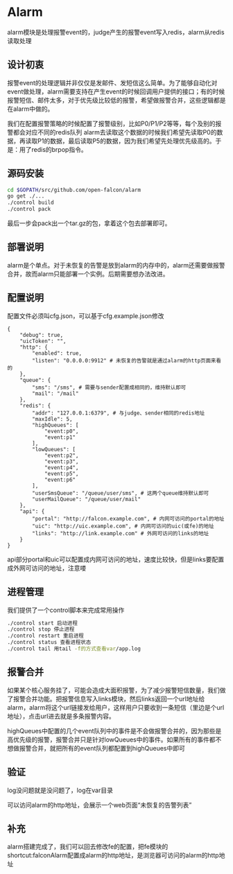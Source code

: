 # Alarm

alarm模块是处理报警event的，judge产生的报警event写入redis，alarm从redis读取处理

## 设计初衷

报警event的处理逻辑并非仅仅是发邮件、发短信这么简单。为了能够自动化对event做处理，alarm需要支持在产生event的时候回调用户提供的接口；有的时候报警短信、邮件太多，对于优先级比较低的报警，希望做报警合并，这些逻辑都是在alarm中做的。

我们在配置报警策略的时候配置了报警级别，比如P0/P1/P2等等，每个及别的报警都会对应不同的redis队列 alarm去读取这个数据的时候我们希望先读取P0的数据，再读取P1的数据，最后读取P5的数据，因为我们希望先处理优先级高的。于是：用了redis的brpop指令。

## 源码安装

```bash
cd $GOPATH/src/github.com/open-falcon/alarm
go get ./...
./control build
./control pack
```

最后一步会pack出一个tar.gz的包，拿着这个包去部署即可。

## 部署说明

alarm是个单点。对于未恢复的告警是放到alarm的内存中的，alarm还需要做报警合并，故而alarm只能部署一个实例。后期需要想办法改进。

## 配置说明

配置文件必须叫cfg.json，可以基于cfg.example.json修改

```
{
    "debug": true,
    "uicToken": "",
    "http": {
        "enabled": true,
        "listen": "0.0.0.0:9912" # 未恢复的告警就是通过alarm的http页面来看的
    },
    "queue": {
        "sms": "/sms", # 需要与sender配置成相同的，维持默认即可
        "mail": "/mail"
    },
    "redis": {
        "addr": "127.0.0.1:6379", # 与judge、sender相同的redis地址
        "maxIdle": 5,
        "highQueues": [
            "event:p0",
            "event:p1"
        ],
        "lowQueues": [
            "event:p2",
            "event:p3",
            "event:p4",
            "event:p5",
            "event:p6"
        ],
        "userSmsQueue": "/queue/user/sms", # 这两个queue维持默认即可
        "userMailQueue": "/queue/user/mail"
    },
    "api": {
        "portal": "http://falcon.example.com", # 内网可访问的portal的地址
        "uic": "http://uic.example.com", # 内网可访问的uic(或fe)的地址
        "links": "http://link.example.com" # 外网可访问的links的地址
    }
}
```

api部分portal和uic可以配置成内网可访问的地址，速度比较快，但是links要配置成外网可访问的地址，注意喽

## 进程管理

我们提供了一个control脚本来完成常用操作

```bash
./control start 启动进程
./control stop 停止进程
./control restart 重启进程
./control status 查看进程状态
./control tail 用tail -f的方式查看var/app.log
```

## 报警合并

如果某个核心服务挂了，可能会造成大面积报警，为了减少报警短信数量，我们做了报警合并功能。把报警信息写入links模块，然后links返回一个url地址给alarm，alarm将这个url链接发给用户，这样用户只要收到一条短信（里边是个url地址），点击url进去就是多条报警内容。

highQueues中配置的几个event队列中的事件是不会做报警合并的，因为那些是高优先级的报警，报警合并只是针对lowQueues中的事件。如果所有的事件都不想做报警合并，就把所有的event队列都配置到highQueues中即可

## 验证

log没问题就是没问题了，log在var目录

可以访问alarm的http地址，会展示一个web页面“未恢复的告警列表”

## 补充

alarm搭建完成了，我们可以回去修改fe的配置，把fe模块的shortcut:falconAlarm配置成alarm的http地址，是浏览器可访问的alarm的http地址
